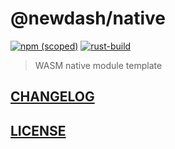 # @newdash/native

[![npm (scoped)](https://img.shields.io/npm/v/@newdash/native)](https://www.npmjs.com/package/@newdash/native)
[![rust-build](https://github.com/newdash/wasm-native-template/actions/workflows/rust.yml/badge.svg)](https://github.com/newdash/wasm-native-template/actions/workflows/rust.yml)

> WASM native module template

## [CHANGELOG](./CHANGELOG.md)

## [LICENSE](./LICENSE)
